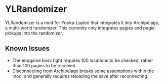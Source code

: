 ﻿# YLRandomizer
YLRandomizer is a mod for Yooka-Laylee that integrates it into Archipelago, a multi-world randomizer. This currently only integrates pagies and pagie pickups into the randomizer.

## Known Issues
- The endgame boss fight requires 100 locations to be checked, rather than 100 pagies to be received.
- Disconnecting from Archipelago breaks some assumptions within the mod, and generally requires reloading the save after reconnecting.